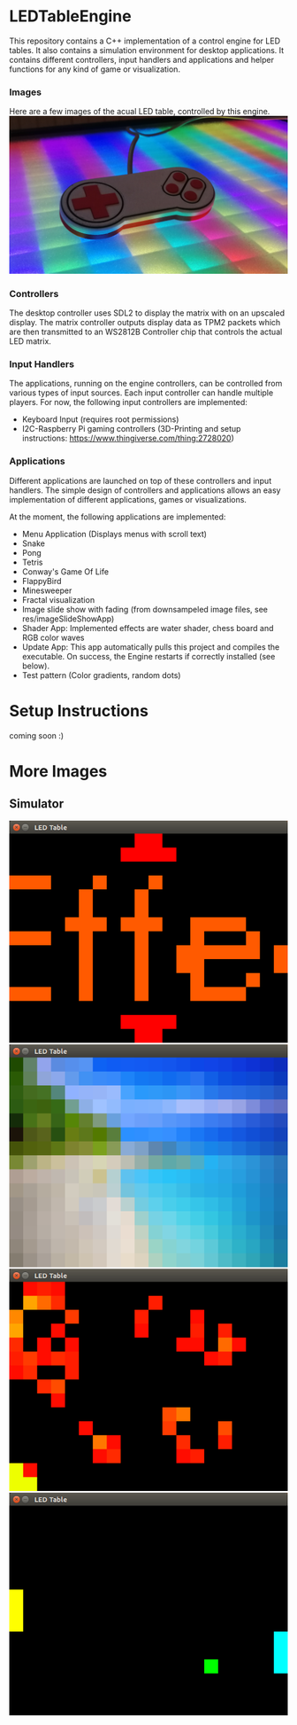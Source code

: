# LEDTableEngine
This repository contains a C++ implementation of a control engine for LED tables. It also contains a simulation environment for desktop applications. It contains different controllers, input handlers and applications and helper functions for any kind of game or visualization.

### Images
Here are a few images of the acual LED table, controlled by this engine.
![Controller](webres/images/controller.jpg)

### Controllers
The desktop controller uses SDL2 to display the matrix with on an upscaled display.
The matrix controller outputs display data as TPM2 packets which are then transmitted to an WS2812B Controller chip that controls the actual LED matrix.

### Input Handlers
The applications, running on the engine controllers, can be controlled from various types of input sources. Each input controller can handle multiple players. For now, the following input controllers are implemented:
 - Keyboard Input (requires root permissions)
 - I2C-Raspberry Pi gaming controllers (3D-Printing and setup instructions: https://www.thingiverse.com/thing:2728020)

### Applications
Different applications are launched on top of these controllers and input handlers. The simple design of controllers and applications allows an easy implementation of different applications, games or visualizations.

At the moment, the following applications are implemented:
  - Menu Application (Displays menus with scroll text)
  - Snake
  - Pong
  - Tetris
  - Conway's Game Of Life
  - FlappyBird
  - Minesweeper
  - Fractal visualization
  - Image slide show with fading (from downsampeled image files, see res/imageSlideShowApp)
  - Shader App: Implemented effects are water shader, chess board and RGB color waves
  - Update App: This app automatically pulls this project and compiles the executable. On success, the Engine restarts if correctly installed (see below).
  - Test pattern (Color gradients, random dots)

# Setup Instructions
coming soon :)

# More Images
## Simulator
![Menu](webres/images/menu.png)
![screensaver](webres/images/screensaver.png)
![gameoflife](webres/images/gameoflife.png)
![pong](webres/images/pong.png)
